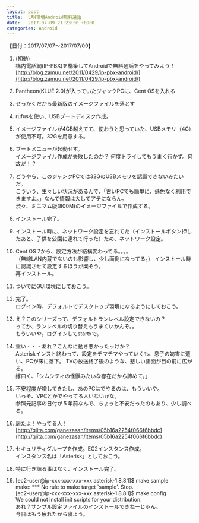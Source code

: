 ```yaml
---
layout: post
title:  LAN環境Android無料通話
date:   2017-07-09 21:23:00 +0900
categories: Android
---
```

【日付：2017/07/07〜2017/07/09】

1. (初動)    
構内電話網(IP-PBX)を構築してAndroidで無料通話をやってみよう！  
[http://blog.zamuu.net/2011/0429/ip-pbx-android/](http://blog.zamuu.net/2011/0429/ip-pbx-android/)

1. Pantheon(KLUE 2.0)が入っていたジャンクPCに、Cent OSを入れる

1. せっかくだから最新版のイメージファイルを落とす

1. rufusを使い、USBブートディスク作成。

1. イメージファイルが4GB越えてて、使おうと思っていた、USBメモリ（4G）が使用不可。32Gを用意する。

1. ブートメニューが起動せず。  
イメージファイル作成が失敗したのか？
何度トライしてもうまく行かず。何故だ！？

1. どうやら、このジャンクPCでは32GのUSBメモリを認識できないみたいだ。  
こういう、生々しい状況があるんで、「古いPCでも簡単に、遜色なく利用できますよ。」なんて情報は大してアテにならん。  
渋々、ミニマム版(800M)のイメージファイルで作成する。

1. インストール完了。

1. インストール時に、ネットワーク設定を忘れてた（インストールボタン押したあと、子供を公園に連れて行った）ため、ネットワーク設定。

1. Cent OS 7から、設定方法が結構変わってる。。。。  
（無線LAN内蔵でないのも影響し、少し面倒になってる。）
インストール時に認識させて設定するほうが楽そう。  
再インストール。

1. ついでにGUI環境にしておこう。

1. 完了。  
ログイン時、デフォルトでデスクトップ環境になるようにしておこう。

1. え？このシリーズって、デフォルトランレベル設定できないの？  
ってか、ランレベルの切り替えもうまくいかんぞ。。  
もういいや。ログインしてstartxで。

1. 重い・・・あれ？こんなに動き悪かったっけか？  
Asteriskインスト終わって、設定をチマチマやっていくも、息子の妨害に遭い、PCが床に落下。
TVの放送終了後のような、悲しい画面が目の前に広がる。  
嫁曰く、「シムシティの怪獣みたいな存在だから諦めて。」

1. 不安程度が増してきたし、あのPCはでやるのは、もういいや。  
いっそ、VPCとかでやってる人いないかな。  
参照元記事の日付が５年前なんで、ちょっと不安だったのもあり、少し調べる。

1. 居たよ！やってる人！  
[http://qiita.com/ganezasan/items/05b16a2254f066f6bbdc](http://qiita.com/ganezasan/items/05b16a2254f066f6bbdc)

1. セキュリティグループを作成。EC2インスタンス作成。  
インスタンス名は「Asterisk」としておこう。

1. 特に行き詰る事はなく、インストール完了。

1. [ec2-user@ip-xxx-xxx-xxx-xxx asterisk-1.8.8.1]$ make sample  
make: *** No rule to make target `sample'.  Stop.  
[ec2-user@ip-xxx-xxx-xxx-xxx asterisk-1.8.8.1]$ make config  
We could not install init scripts for your distribution.  
あれ？サンプル設定ファイルのインストールできねーじゃん。  
今日はもう疲れたから寝よう。



